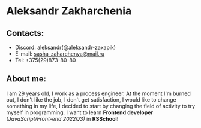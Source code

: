 # Aleksandr Zakharchenia
## Contacts:
* Discord: aleksandr(@aleksandr-zaxapik)
* E-mail: sasha_zaharchenya@mail.ru
* Tel: +375(29)873-80-80
## About me:
I am 29 years old, I work as a process engineer. At the moment I'm burned out, I don't like the job, I don't get satisfaction, I would like to change something in my life, I decided to start by changing the field of activity to try myself in programming. I want to learn **Frontend developer** *(JavaScript/Front-end 2022Q3)* in **RSSchool!**
